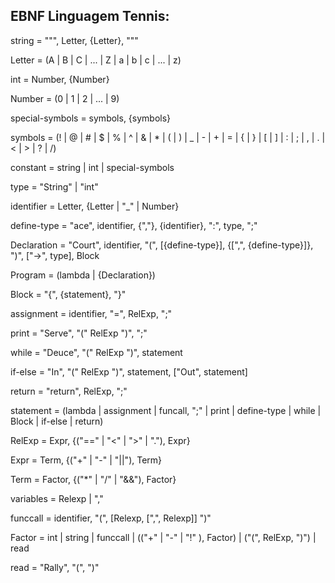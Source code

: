 ## EBNF Linguagem Tennis:

string = """, Letter, {Letter}, """

Letter = (A | B | C | ... | Z | a | b | c | ... | z)

int = Number, {Number}

Number = (0 | 1 | 2 | ... | 9)

special-symbols = symbols, {symbols}

symbols = (! | @ | # | $ | % | ^ | & | * | ( | ) | _ | - | + | = | { | } | [ | ] | : | ; | , | . | < | > | ? | /)

constant = string | int | special-symbols

type = "String" | "int"

identifier = Letter, {Letter | "_" | Number}

define-type = "ace", identifier, {","}, {identifier}, ":", type, ";"

Declaration = "Court", identifier, "(", [{define-type}], {[",", {define-type}]}, ")", ["->", type], Block

Program = (lambda | {Declaration})

Block = "{", {statement}, "}"

assignment = identifier, "=", RelExp, ";"

print = "Serve", "(" RelExp ")", ";"

while = "Deuce", "(" RelExp ")", statement

if-else = "In", "(" RelExp ")", statement, ["Out", statement]

return = "return", RelExp, ";"

statement = (lambda | assignment | funcall, ";" | print | define-type | while | Block | if-else | return)

RelExp = Expr, {("==" | "<" | ">" | "."), Expr}

Expr = Term, {("+" | "-" | "||"), Term}

Term = Factor, {("*" | "/" | "&&"), Factor}

variables = Relexp | ","

funccall = identifier, "(", [Relexp, [",", Relexp]] ")"

Factor = int | string | funccall | (("+" | "-" | "!" ), Factor) | ("(", RelExp, ")") | read

read = "Rally", "(", ")" 



